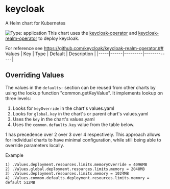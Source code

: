 # keycloak

A Helm chart for Kubernetes

![Type: application](https://img.shields.io/badge/Type-application-informational?style=flat-square)
This chart uses the [keycloak-operator](https://github.com/keycloak/keycloak-operator) and [keycloak-realm-operator](https://github.com/keycloak/keycloak-realm-operator) to deploy keycloak.

For reference see https://github.com/keycloak/keycloak-realm-operator.## Values
| Key | Type | Default | Description |
|-----|------|---------|-------------|

## Overriding Values

The values in the `defaults:` section can be reused from other charts by using the lookup function "common.getKeyValue". It implements lookup on three levels:

1. Looks for `keyOverride` in the chart's values.yaml
2. Looks for `global.key` in the chart's or parent chart's values.yaml
3. Uses the `key` in the chart's values.yaml
4. Uses the `common.defaults.key` value from the table below.

1 has precedence over 2 over 3 over 4 respectively. This approach allows for individual charts to have minimal configuration, while still being able to override parameters locally.

Example
```
1) .Values.deployment.resources.limits.memoryOverride = 4096MB
2) .Values.global.deployment.resources.limits.memory = 2048MB
3) .Values.deployment.resources.limits.memory = 1024MB
4) .Values.common.defaults.deployment.resources.limits.memory = default 512MB
```
